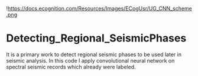 
!<https://docs.ecognition.com/Resources/Images/ECogUsr/UG_CNN_scheme.png>



# Detecting_Regional_SeismicPhases
It is  a primary work to detect regional seismic phases to be used later in seismic analysis.
In this code I apply convolutional neural network on spectral seismic records which  already were labeled.
